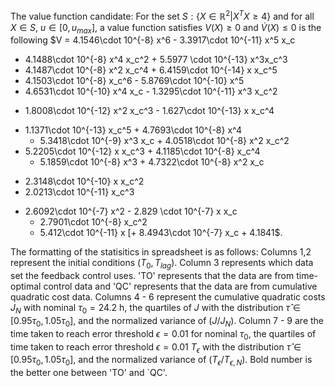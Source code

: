The value function candidate:
For the set $S: \{X \in \mathbb{R}^2| X^T X \geq 4\}$ and for all $X \in S$, $u \in [0,u_{max}]$, a value function satisfies $V(X) \geq 0$ and $\dot{V}(X) \leq 0$ is the following
$V = 4.1546\cdot 10^{-8} x^6 - 3.3917\cdot 10^{-11} x^5 x_c
 + 4.1488\cdot 10^{-8} x^4 x_c^2 + 5.5977 \cdot 10^{-13}
  x^3x_c^3
 + 4.1487\cdot 10^{-8} x^2 x_c^4 + 6.4159\cdot 10^{-14} x x_c^5
 + 4.1503\cdot 10^{-8} x_c^6 - 5.8769\cdot 10^{-10} x^5
 + 4.6531\cdot 10^{-10} x^4 x_c - 1.3295\cdot 10^{-11} x^3 x_c^2 
 - 1.8008\cdot 10^{-12}
   x^2 x_c^3 - 1.627\cdot 10^{-13} x x_c^4
+ 1.1371\cdot 10^{-13} x_c^5 + 4.7693\cdot 10^{-8} x^4
  - 5.3418\cdot 10^{-9} x^3 x_c + 4.0518\cdot 10^{-8} x^2 x_c^2
 + 5.2205\cdot 10^{-12} x x_c^3 + 4.1185\cdot 10^{-8} x_c^4
   - 5.1859\cdot 10^{-8} x^3 + 4.7322\cdot 10^{-8} x^2 x_c
  - 2.3148\cdot 10^{-10} x x_c^2 
  - 2.0213\cdot 10^{-11} x_c^3
+ 2.6092\cdot 10^{-7} x^2 - 2.829 \cdot 10^{-7} x x_c 
  + 2.7901\cdot 10^{-8} x_c^2 
  - 5.412\cdot 10^{-11} x
  \[+ 8.4943\cdot 10^{-7} x_c + 4.1841$.

The formatting of the statisitics in spreadsheet is as follows:
Columns 1,2 represent the initial conditions $(T_0,T_{lag})$. 
Column 3 represents which data set the feedback control uses. 'TO' represents that the data are from time-optimal control data and 'QC' represents that the data are from cumulative quadratic cost data. 
Columns 4 - 6 represent the cumulative quadratic costs $J_N$ with nominal $\tau_0 = 24.2$ h, the quartiles of $J$ with the distribution $\hat{\tau} \in [0.95\tau_0, 1.05\tau_0]$, and the normalized variance of $(J/J_N)$. 
Column 7 - 9 are the time taken to reach error threshold $\epsilon = 0.01$ for nominal $\tau_0$, the quartiles of time taken to reach error threshold $\epsilon = 0.01$ $T_{\epsilon}$ with the distribution $\hat{\tau} \in [0.95\tau_0, 1.05\tau_0]$, and the normalized variance of $(T_{\epsilon}/T_{\epsilon,N})$. Bold number is the better one between 'TO' and `QC'.
